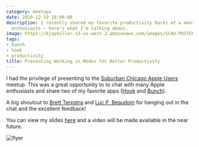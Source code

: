 ```yaml
---
category: meetups
date: 2020-12-19 18:06:00
description: I recently shared my favorite productivity hacks at a meetup for Apple
  enthusiasts – here's what I'm talking about.
image: https://kjaymiller.s3-us-west-2.amazonaws.com/images/SCAU-POSTER-12-19-2020-FINAL.jpg
tags:
- bunch
- hook
- productivity
title: Presenting Working in Modes for Better Productivity
---
```


I had the privilege of presenting to the [Suburban Chicago Apple Users](https://myscau.org) meetup. This was a great opportunity to to chat with many Apple enthusiasts and share two of my favorite apps ([Hook](https://hookproductivity.com) and [Bunch](https://brettterpstra.com/projects/bunch/)).

A big shoutout to [Brett Terpstra](https://twitter.com/ttscoff) and [Luc P. Beaudoin](https://twitter.com/LucCogZest) for hanging out in the chat and the excellent feedback!

You can view my slides [here](https://jmblogstorrage.blob.core.windows.net/media/Working%20in%20Modes%20for%20Better%20Productivity.pdf) and a video will be made available in the near future.

![flyer](https://kjaymiller.s3-us-west-2.amazonaws.com/images/SCAU-POSTER-12-19-2020-FINAL.jpg)
